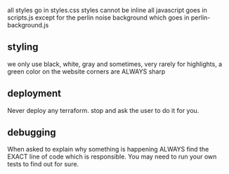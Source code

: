 all styles go in styles.css
styles cannot be inline
all javascript goes in scripts.js except for the perlin noise background which goes in perlin-background.js

## styling
we only use black, white, gray and sometimes, very rarely for highlights, a green color on the website
corners are ALWAYS sharp

## deployment

Never deploy any terraform. stop and ask the user to do it for you.

## debugging

When asked to explain why something is happening ALWAYS find the EXACT line of code which is responsible. You may need to run your own tests to find out for sure.